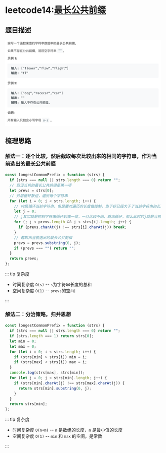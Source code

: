 # leetcode14:[最长公共前缀](https://leetcode-cn.com/problems/two-sum/)

## 题目描述

![leetcode14](../assets/img/leetcode14_longestCommonPrefix.png)

## 梳理思路

### 解法一：逐个比较，然后截取每次比较出来的相同的字符串，作为当前选出的最长公共前缀

```javascript
const longestCommonPrefix = function (strs) {
  if (strs === null || strs.length === 0) return "";
  // 假设当前的最长公共前缀是第一项
  let prevs = strs[0];
  // 外层循环数组，遍历每个字符串
  for (let i = 0; i < strs.length; i++) {
    // 内层循环当前字符串，但是要对遍历的长度做控制，当下标已经大于了当前字符串的长度或者已经大于当前选出来的公共前缀prevs的长度时，就要停止
    let j = 0;
    // j其实就是控制字符串循环到哪一位，一旦比较不同，跳出循环，那么此时的j就是当前的最长公共前缀的最后一位
    for (; j < prevs.length && j < strs[i].length; j++) {
      if (prevs.charAt(j) !== strs[i].charAt(j)) break;
    }
    // 截取出当前选出的最长公共前缀
    prevs = prevs.substring(0, j);
    if (prevs === "") return "";
  }
  return prevs;
};
```

::: tip 复杂度

- 时间复杂度 `O(s)` -- `s`为字符串长度的总和
- 空间复杂度 `O(1)` -- `prevs`的空间

:::

### 解法二：分治策略，归并思想

```javascript
const longestCommonPrefix = function (strs) {
  if (strs === null || strs.length === 0) return "";
  if (strs.length === 1) return strs[0];
  let min = 0;
  let max = 0;
  for (let i = 0; i < strs.length; i++) {
    if (strs[min] > strs[i]) min = i;
    if (strs[max] < strs[i]) max = i;
  }
  console.log(strs[max], strs[min]);
  for (let j = 0; j < strs[min].length; j++) {
    if (strs[min].charAt(j) !== strs[max].charAt(j)) {
      return strs[min].substring(0, j);
    }
  }
  return strs[min];
};
```

::: tip 复杂度

- 时间复杂度 `O(n+m)` -- `n` 是数组的长度，`m` 是最小值的长度
- 空间复杂度 `O(1)` -- `min` 和 `max` 的空间，是常数

:::
